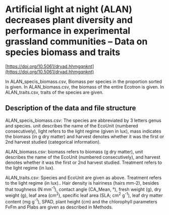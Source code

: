 # Artificial light at night (ALAN) decreases plant diversity and performance in experimental grassland communities – Data on species biomass and traits

[https://doi.org/10.5061/dryad.hhmgqnknt](https://doi.org/10.5061/dryad.hhmgqnknt)

In ALAN\_specis\_biomass.csv, Biomass per species in the proportion sorted is given. In ALAN\_biomass.csv, the biomass of the entire Ecotron is given. In ALAN\_traits.csv, traits of the species are given.

## Description of the data and file structure

ALAN\_specis\_biomass.csv:
The species are abbreviated by 3 letters genus and species. unit describes the name of the EcoUnit (numbered consecutively), light refers to the light regime (given in lux), mass indicates the biomass (in g dry matter) and harvest denotes whether it was the first or 2nd harvest studied (categorical information).

ALAN\_biomass.csv:
biomass refers to biomass (g dry matter), unit describes the name of the EcoUnit (numbered consecutively), and harvest denotes whether it was the first or 2nd harvest studied. Treatment refers to the light regime (in lux).

ALAN\_traits.csv:
Species and EcoUnit are given as above. Treatment refers to the light regime (in lux).. Hair density is hairiness (hairs mm-2), besides that toughness (N mm<sup>-1</sup>), contact angle (CA\_Mean, °), fresh weight (g), dry weight (g), leaf area (cm<sup>2</sup>), specific leaf area (SLA; cm<sup>2</sup> g<sup>-1</sup>), leaf dry matter content (mg g<sup>-1</sup>), SPAD, plant height (cm) and the chlorophyll parameters FvFm and PIabs are given as described in Methods.